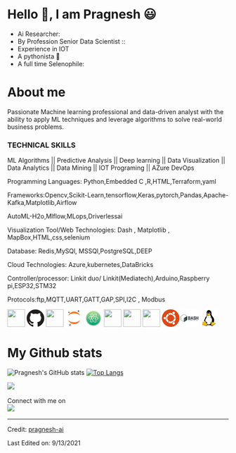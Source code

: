 # Hello :wave:, I am Pragnesh 😃 
- Ai Researcher:
- By Profession Senior Data Scientist ::
- Experience in IOT
- A pythonista 🐍
- A full time Selenophile:

# About me
Passionate Machine learning professional and data-driven analyst with the ability to apply ML techniques and leverage algorithms to solve real-world business problems.

### TECHNICAL SKILLS
ML Algorithms || Predictive Analysis || Deep learning ||  Data Visualization || Data Analytics || Data Mining || IOT Programing || AZure DevOps

Programming Languages: Python,Embedded C ,R,HTML,Terraform,yaml

Frameworks:Opencv,Scikit-Learn,tensorflow,Keras,pytorch,Pandas,Apache-Kafka,Matplotlib,Airflow

AutoML-H2o,Mlflow,MLops,Driverlessai

Visualization Tool/Web Technologies: Dash , Matplotlib , MapBox,HTML,css,selenium

Database: Redis,MySQl, MSSQl,PostgreSQL,DEEP

Cloud Technologies: Azure,kubernetes,DataBricks

Controller/processor: Linkit duo/ Linkit(Mediatech),Arduino,Raspberry pi,ESP32,STM32 

Protocols:ftp,MQTT,UART,GATT,GAP,SPI,I2C , Modbus


<code><img height="40" width="40" src="https://upload.wikimedia.org/wikipedia/commons/thumb/c/c3/Python-logo-notext.svg/110px-Python-logo-notext.svg.png"></code>
<code><img height="40" width="40" src="https://raw.githubusercontent.com/github/explore/80688e429a7d4ef2fca1e82350fe8e3517d3494d/topics/github-api/github-api.png"></code>
<code><img height="40" width="40" src="https://databricks.com/wp-content/uploads/2021/07/Logo_sm.svg"></code>
<code><img height="40" width="40" src="https://raw.githubusercontent.com/github/explore/80688e429a7d4ef2fca1e82350fe8e3517d3494d/topics/jupyter-notebook/jupyter-notebook.png"></code>
<code><img height="40" width="40" src="https://raw.githubusercontent.com/github/explore/80688e429a7d4ef2fca1e82350fe8e3517d3494d/topics/atom/atom.png"></code>
<code><img height="40" width="40" src="https://www.h2o.ai/wp-content/themes/h2o2018/templates/dist/images/h2o_logo.svg"></code>
<code><img height="40" width="40" src= "https://upload.wikimedia.org/wikipedia/commons/2/2d/Tensorflow_logo.svg"></code>
<code><img height="40" width="40" src= "https://pytorch.org/assets/images/pytorch-logo.png"></code>
<code><img height="40" width="40" src="https://raw.githubusercontent.com/github/explore/80688e429a7d4ef2fca1e82350fe8e3517d3494d/topics/ubuntu/ubuntu.png"></code>
<code><img height="40" width="40" src= "https://raw.githubusercontent.com/github/explore/80688e429a7d4ef2fca1e82350fe8e3517d3494d/topics/bash/bash.png"></code>
<code><img height="40" width="40" src= "https://raw.githubusercontent.com/github/explore/80688e429a7d4ef2fca1e82350fe8e3517d3494d/topics/linux/linux.png"></code>



# My Github stats
![Pragnesh's GitHub stats](https://github-readme-stats.vercel.app/api?username=pragnesh-ai&hide=issues&show_icons=true&theme=gotham)
[![Top Langs](https://github-readme-stats.vercel.app/api/top-langs/?username=pragnesh-ai&layout=compact&theme=gotham)](https://github.com/anuraghazra/github-readme-stats)

<a href="https://wakatime.com"><img src="https://wakatime.com/share/@pragnesh-ai/79cd408d-2c54-421e-aef3-ef0007369468.png" width = 400px /></a>




<p>Connect with me on
<br>	
<a target="_blank" href="https://mail.google.com/mail/u/0/?tab=rm&ogbl#inbox"><img src="https://img.shields.io/badge/-Gmail-D14836?style=for-the-badge&logo=Gmail&logoColor=white"></img></a>


<br>
</p>

------

Credit: [pragnesh-ai](https://github.com/pragnesh-ai)

Last Edited on: 9/13/2021
